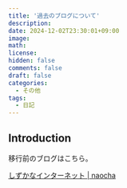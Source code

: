 ```yaml
---
title: '過去のブログについて'
description:
date: 2024-12-02T23:30:01+09:00
image:
math:
license:
hidden: false
comments: false
draft: false
categories:
  - その他
tags:
  - 日記
---
```


## Introduction

移行前のブログはこちら。

[しずかなインターネット | naocha](https://sizu.me/naocha)

